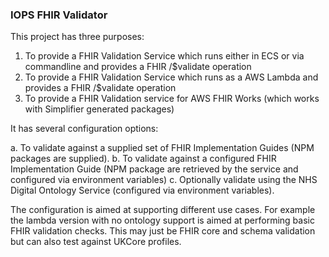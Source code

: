 ### IOPS FHIR Validator

This project has three purposes: 

1. To provide a FHIR Validation Service which runs either in ECS or via commandline and provides a FHIR /$validate operation 
2. To provide a FHIR Validation Service which runs as a AWS Lambda and provides a FHIR /$validate operation
3. To provide a FHIR Validation service for AWS FHIR Works (which works with Simplifier generated packages)

It has several configuration options: 

a. To validate against a supplied set of FHIR Implementation Guides (NPM packages are supplied).
b. To validate against a configured FHIR Implementation Guide (NPM package are retrieved by the service and configured via environment variables)
c. Optionally validate using the NHS Digital Ontology Service (configured via environment variables).

The configuration is aimed at supporting different use cases. For example the lambda version with no ontology support is aimed at performing basic FHIR validation checks. This may just be FHIR core and schema validation but can also test against UKCore profiles.





